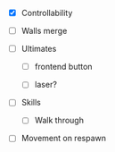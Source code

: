 
- [x] Controllability
 
- [ ] Walls merge

- [ ] Ultimates
  - [ ] frontend button
  - [ ] laser?


- [ ] Skills
  - [ ] Walk through

- [ ] Movement on respawn

